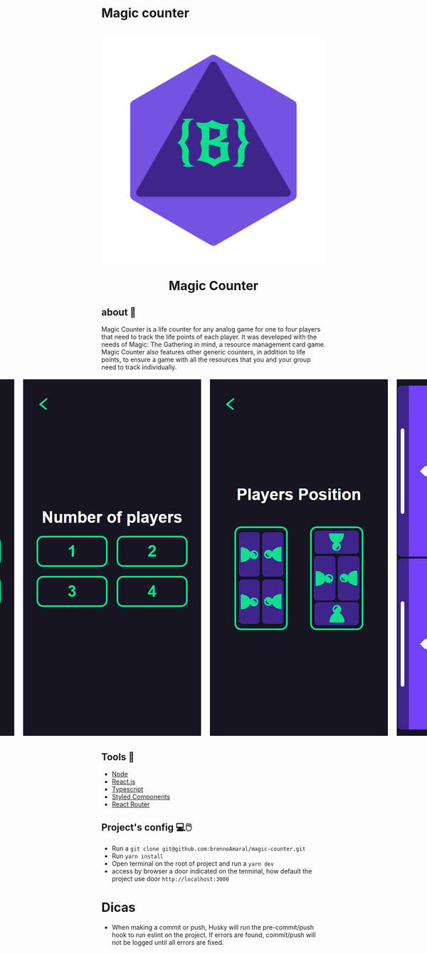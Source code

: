 # Magic counter
<h1 align="center">
  <img src="/public/icon/icon_x512.png">
  <p>Magic Counter<p>
</h1>

## about 📙
  Magic Counter is a life counter for any analog game for one to four players that need to track the life points of each player. It was developed with the needs of Magic: The Gathering in mind, a resource management card game. Magic Counter also features other generic counters, in addition to life points, to ensure a game with all the resources that you and your group need to track individually.

<div>
  <style>
    .containerImg{
      display: flex;
      justify-content: center;
      align-items: center;
      max-width: 100%;
    }
    .styleImg{
      margin: 5px 10px;
      width: 900px;
    }
  </style>
  <div class="containerImg">
    <img class="styleImg" src="/public/images/image1.png">
    <img class="styleImg" src="/public/images/image2.png">
    <img class="styleImg" src="/public/images/image3.png">
    <img class="styleImg" src="/public/images/image4.png">
    <img class="styleImg" src="/public/images/image5.png">
    <img class="styleImg" src="/public/images/image.png">
    <img class="styleImg" src="/public/images/image7.png">
  </div>
</div>

## Tools 🔨
- [Node](https://nodejs.org/en)
- [React.js](https://react.dev/)
- [Typescript](https://www.typescriptlang.org/)
- [Styled Components](https://styled-components.com/)
- [React Router](https://reactrouter.com/en/main)


## Project's config 💻🖱️
 - Run a `git clone git@github.com:brennoAmaral/magic-counter.git`
 - Run `yarn install`
 - Open terminal on the root of project and run a  `yarn dev`
 - access by browser a door indicated on the terminal, how default the project use door `http://localhost:3000`

# Dicas 
 - When making a commit or push, Husky will run the pre-commit/push hook to run eslint on the project. If errors are found, commit/push will not be logged until all errors are fixed.
